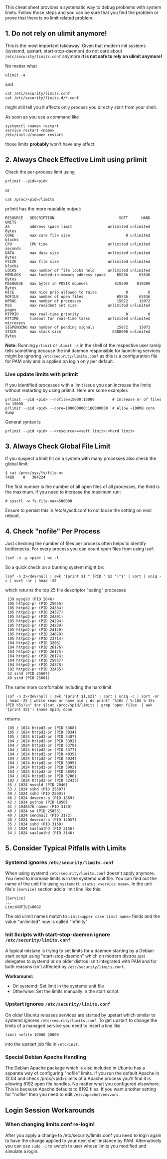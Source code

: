This cheat sheet provides a systematic way to debug problems with system limits. Follow those steps and you can be sure that you find the problem or prove that there is no limit related problem.

## 1. Do not rely on ulimit anymore!

This is the most important takeaway. Given that modern init systems (systemd, upstart, start-stop-daemon) do not care about `/etc/security/limits.conf` anymore **it is not safe to rely on ulimit anymore!**

No matter what 

    ulimit -a

and 

    cat /etc/security/limits.conf
    cat /etc/security/limits.d/*.conf
   
might still tell you it affects only process you directly start from your shell.

As soon as you use a command like

    systemctl <name> restart
    service restart <name> 
    /etc/init.d/<name> restart

those limits **probably** won't have any effect.

## 2. Always Check Effective Limit using prlimit

Check the per-process limit using

    prlimit --pid=<pid>

or

    cat /proc/<pid>/limits

prlimit has the more readable output:

    RESOURCE   DESCRIPTION                             SOFT      HARD UNITS
    AS         address space limit                unlimited unlimited Bytes
    CORE       max core file size                         0 unlimited blocks
    CPU        CPU time                           unlimited unlimited seconds
    DATA       max data size                      unlimited unlimited Bytes
    FSIZE      max file size                      unlimited unlimited blocks
    LOCKS      max number of file locks held      unlimited unlimited 
    MEMLOCK    max locked-in-memory address space     65536     65536 Bytes
    MSGQUEUE   max bytes in POSIX mqueues            819200    819200 Bytes
    NICE       max nice prio allowed to raise             0         0 
    NOFILE     max number of open files               65536     65536 
    NPROC      max number of processes                15072     15072 
    RSS        max resident set size              unlimited unlimited pages
    RTPRIO     max real-time priority                     0         0 
    RTTIME     timeout for real-time tasks        unlimited unlimited microsecs
    SIGPENDING max number of pending signals          15072     15072 
    STACK      max stack size                       8388608 unlimited Bytes

**Note:** Running `prlimit` or `ulimit -a` in the shell of the respective user rarely 
tells something because the init daemon responsible for launching services might be ignoring
`/etc/security/limits.conf` as this is a configuration file for PAM only and is applied on 
login only per default.

### Live update limits with prlimit

If you identified processes with a limit issue you can increase the limits without restarting by using prlimit.
Here are some examples

    prlimit --pid <pid> --nofile=15000:15000        # Increase nr of files to 15000
    prlimit --pid <pid> --core=100000000:100000000  # Allow ~100MB core dump

General syntax is

    prlimit --pid <pid> --<resource>=<soft limit>:<hard limit>
    

## 3. Always Check Global File Limit

If you suspect a limit hit on a system with many processes also check
the global limit:

    $ cat /proc/sys/fs/file-nr
    7488    0   384224

The first number is the number of all open files of all processes, the
third is the maximum. If you need to increase the maximum run:

    # sysctl -w fs.file-max=500000

Ensure to persist this in /etc/sysctl.conf to not loose the setting on next reboot.

## 4. Check "nofile" Per Process

Just checking the number of files per process often helps to identify
bottlenecks. For every process you can count open files from using lsof:

    lsof -n -p <pid> | wc -l

So a quick check on a burning system might be:

    lsof -n 2>/dev/null | awk '{print $1 " (PID " $2 ")"}' | sort | uniq -c | sort -nr | head -25

which returns the top 25 file descriptor "eating" processes

     139 mysqld (PID 2046)
     105 httpd2-pr (PID 25956)
     105 httpd2-pr (PID 24384)
     105 httpd2-pr (PID 24377)
     105 httpd2-pr (PID 24301)
     105 httpd2-pr (PID 24294)
     105 httpd2-pr (PID 24239)
     105 httpd2-pr (PID 24120)
     105 httpd2-pr (PID 24029)
     105 httpd2-pr (PID 23714)
     104 httpd2-pr (PID 3206)
     104 httpd2-pr (PID 26176)
     104 httpd2-pr (PID 26175)
     104 httpd2-pr (PID 26174)
     104 httpd2-pr (PID 25957)
     104 httpd2-pr (PID 24378)
     102 httpd2-pr (PID 32435)
     53 sshd (PID 25607)
     49 sshd (PID 25601)

The same more comfortable including the hard limit:

    lsof -n 2>/dev/null | awk '{print $1,$2}' | sort | uniq -c | sort -nr | head -25 | while read nr name pid ; do printf "%10d / %-10d %-15s (PID %5s)\n" $nr $(cat /proc/$pid/limits | grep 'open files' | awk '{print $5}') $name $pid; done

returns

     105 / 1024 httpd2-pr (PID 5368)
     105 / 1024 httpd2-pr (PID 3834)
     105 / 1024 httpd2-pr (PID 3407)
     104 / 1024 httpd2-pr (PID 5392)
     104 / 1024 httpd2-pr (PID 5378)
     104 / 1024 httpd2-pr (PID 5377)
     104 / 1024 httpd2-pr (PID 4035)
     104 / 1024 httpd2-pr (PID 4034)
     104 / 1024 httpd2-pr (PID 3999)
     104 / 1024 httpd2-pr (PID 3902)
     104 / 1024 httpd2-pr (PID 3859)
     104 / 1024 httpd2-pr (PID 3206)
     102 / 1024 httpd2-pr (PID 32435)
     55 / 1024 mysqld (PID 2046)
     53 / 1024 sshd (PID 25607)
     49 / 1024 sshd (PID 25601)
     46 / 1024 dovecot-a (PID 1869)
     42 / 1024 python (PID 1850)
     41 / 1048576 named (PID 3130)
     40 / 1024 su (PID 25855)
     40 / 1024 sendmail (PID 3172)
     40 / 1024 dovecot-a (PID 14057)
     35 / 1024 sshd (PID 3160)
     34 / 1024 saslauthd (PID 3156)
     34 / 1024 saslauthd (PID 3146)

## 5. Consider Typical Pitfalls with Limits

### Systemd ignores `/etc/security/limits.conf`

When using systemd `/etc/security/limits.conf` doesn't apply anymore.
You need to increase limits is in the systemd unit file. You can find out 
the name of the unit file using `systemctl status <service name>`. In the 
unit file's `[Service]` section add a limit line like this:

    [Service]
    ...
    LimitNOFILE=8092

The old ulimit names match to `Limit<upper case limit name>` fields and
the value "unlimited" now is called "infinity"

### Init Scripts with start-stop-daemon ignore `/etc/security/limits.conf`

A typical mistake is trying to set limits for a daemon starting by a
Debian start script using "start-stop-daemon" which on modern distros just
delegates to systemd or on older distros isn't integrated with PAM and for
both reasons isn't affected by `/etc/security/limits.conf`.

**Workaround:** 
- On systemd: Set limit in the systemd unit file
- Otherwise: Set the limits manually in the start script.

### Upstart ignores `/etc/security/limits.conf`

On older Ubuntu releases services are started by upstart which similar to 
systemd ignores `/etc/security/limits.conf`. To get upstart to
change the limits of a managed service you need to insert a line like

    limit nofile 10000 20000

into the upstart job file in `/etc/init`.

### Special Debian Apache Handling

The Debian Apache package which is also included in Ubuntu has a
separate way of configuring "nofile" limits. If you run the default
Apache in 12.04 and check /proc/\<pid\>/limits of a Apache process
you'll find it is allowing 8192 open file handles. No matter what you
configured elsewhere. This is because Apache defaults to 8192 files. If
you want another setting for "nofile" then you need to edit
`/etc/apache2/envvars`.

## Login Session Workarounds

### When changing limits.conf re-login!

After you apply a change to /etc/security/limits.conf you need to login
again to have the change applied to your next shell instance by PAM.
Alternatively you can use `sudo -i` to switch to user whose limits 
you modified and simulate a login.
